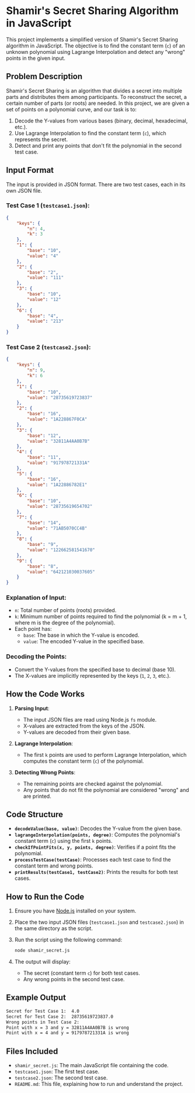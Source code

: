 # Shamir's Secret Sharing Algorithm in JavaScript

This project implements a simplified version of Shamir's Secret Sharing algorithm in JavaScript. The objective is to find the constant term (`c`) of an unknown polynomial using Lagrange Interpolation and detect any "wrong" points in the given input.

## Problem Description

Shamir's Secret Sharing is an algorithm that divides a secret into multiple parts and distributes them among participants. To reconstruct the secret, a certain number of parts (or roots) are needed. In this project, we are given a set of points on a polynomial curve, and our task is to:

1. Decode the Y-values from various bases (binary, decimal, hexadecimal, etc.).
2. Use Lagrange Interpolation to find the constant term (`c`), which represents the secret.
3. Detect and print any points that don't fit the polynomial in the second test case.

## Input Format

The input is provided in JSON format. There are two test cases, each in its own JSON file.

### Test Case 1 (`testcase1.json`):
```json
{
    "keys": {
        "n": 4,
        "k": 3
    },
    "1": {
        "base": "10",
        "value": "4"
    },
    "2": {
        "base": "2",
        "value": "111"
    },
    "3": {
        "base": "10",
        "value": "12"
    },
    "6": {
        "base": "4",
        "value": "213"
    }
}
```

### Test Case 2 (`testcase2.json`):
```json
{
    "keys": {
        "n": 9,
        "k": 6
    },
    "1": {
        "base": "10",
        "value": "28735619723837"
    },
    "2": {
        "base": "16",
        "value": "1A228867F0CA"
    },
    "3": {
        "base": "12",
        "value": "32811A4AA0B7B"
    },
    "4": {
        "base": "11",
        "value": "917978721331A"
    },
    "5": {
        "base": "16",
        "value": "1A22886782E1"
    },
    "6": {
        "base": "10",
        "value": "28735619654702"
    },
    "7": {
        "base": "14",
        "value": "71AB5070CC4B"
    },
    "8": {
        "base": "9",
        "value": "122662581541670"
    },
    "9": {
        "base": "8",
        "value": "642121030037605"
    }
}
```

### Explanation of Input:
- `n`: Total number of points (roots) provided.
- `k`: Minimum number of points required to find the polynomial (k = m + 1, where m is the degree of the polynomial).
- Each point has:
  - `base`: The base in which the Y-value is encoded.
  - `value`: The encoded Y-value in the specified base.
  
### Decoding the Points:
- Convert the Y-values from the specified base to decimal (base 10).
- The X-values are implicitly represented by the keys (`1`, `2`, `3`, etc.).

## How the Code Works

1. **Parsing Input**: 
   - The input JSON files are read using Node.js `fs` module.
   - X-values are extracted from the keys of the JSON.
   - Y-values are decoded from their given base.

2. **Lagrange Interpolation**:
   - The first `k` points are used to perform Lagrange Interpolation, which computes the constant term (`c`) of the polynomial.

3. **Detecting Wrong Points**:
   - The remaining points are checked against the polynomial.
   - Any points that do not fit the polynomial are considered "wrong" and are printed.

## Code Structure

- **`decodeValue(base, value)`**: Decodes the Y-value from the given base.
- **`lagrangeInterpolation(points, degree)`**: Computes the polynomial's constant term (`c`) using the first `k` points.
- **`checkIfPointFits(x, y, points, degree)`**: Verifies if a point fits the polynomial.
- **`processTestCase(testCase)`**: Processes each test case to find the constant term and wrong points.
- **`printResults(testCase1, testCase2)`**: Prints the results for both test cases.

## How to Run the Code

1. Ensure you have [Node.js](https://nodejs.org/) installed on your system.
2. Place the two input JSON files (`testcase1.json` and `testcase2.json`) in the same directory as the script.
3. Run the script using the following command:
   ```bash
   node shamir_secret.js
   ```

4. The output will display:
   - The secret (constant term `c`) for both test cases.
   - Any wrong points in the second test case.

## Example Output

```bash
Secret for Test Case 1:  4.0
Secret for Test Case 2:  28735619723837.0
Wrong points in Test Case 2:
Point with x = 3 and y = 32811A4AA0B7B is wrong
Point with x = 4 and y = 917978721331A is wrong
```

## Files Included

- `shamir_secret.js`: The main JavaScript file containing the code.
- `testcase1.json`: The first test case.
- `testcase2.json`: The second test case.
- `README.md`: This file, explaining how to run and understand the project.
